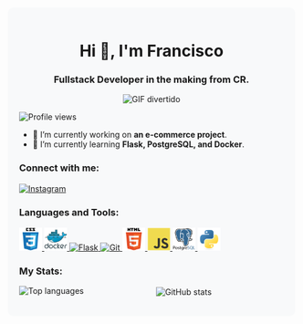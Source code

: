 <div style="background-color: #f8f9fa; padding: 20px; border-radius: 10px;">

<h1 align="center">Hi 👋, I'm Francisco</h1>
<h3 align="center">Fullstack Developer in the making from CR.</h3>

<p align="center">
  <img src="https://i.giphy.com/media/v1.Y2lkPTc5MGI3NjExZXZtNmhiMmo4cDgxMXRodzVieXBsaW8zamp0NTRwYTg3YnF6dHFubSZlcD12MV9pbnRlcm5hbF9naWZfYnlfaWQmY3Q9Zw/JqmupuTVZYaQX5s094/giphy.gif" alt="GIF divertido" width="400"/>
</p>

<p align="left"> 
  <img src="https://komarev.com/ghpvc/?username=frank99cr&label=Profile%20views&color=0e75b6&style=flat" alt="Profile views" />
</p>

- 🔭 I’m currently working on **an e-commerce project**.
- 🌱 I’m currently learning **Flask, PostgreSQL, and Docker**.

<h3 align="left">Connect with me:</h3>
<p align="left">
  <a href="https://instagram.com/its_frankcr" target="_blank">
    <img align="center" src="https://raw.githubusercontent.com/rahuldkjain/github-profile-readme-generator/master/src/images/icons/Social/instagram.svg" alt="Instagram" height="30" width="40" />
  </a>
</p>

<h3 align="left">Languages and Tools:</h3>
<p align="left"> 
  <a href="https://www.w3schools.com/css/" target="_blank" rel="noreferrer"> 
    <img src="https://raw.githubusercontent.com/devicons/devicon/master/icons/css3/css3-original-wordmark.svg" alt="CSS3" width="40" height="40"/> 
  </a> 
  <a href="https://www.docker.com/" target="_blank" rel="noreferrer"> 
    <img src="https://raw.githubusercontent.com/devicons/devicon/master/icons/docker/docker-original-wordmark.svg" alt="Docker" width="40" height="40"/> 
  </a> 
  <a href="https://flask.palletsprojects.com/" target="_blank" rel="noreferrer"> 
    <img src="https://www.vectorlogo.zone/logos/pocoo_flask/pocoo_flask-icon.svg" alt="Flask" width="40" height="40"/> 
  </a> 
  <a href="https://git-scm.com/" target="_blank" rel="noreferrer"> 
    <img src="https://www.vectorlogo.zone/logos/git-scm/git-scm-icon.svg" alt="Git" width="40" height="40"/> 
  </a> 
  <a href="https://www.w3.org/html/" target="_blank" rel="noreferrer"> 
    <img src="https://raw.githubusercontent.com/devicons/devicon/master/icons/html5/html5-original-wordmark.svg" alt="HTML5" width="40" height="40"/> 
  </a> 
  <a href="https://developer.mozilla.org/en-US/docs/Web/JavaScript" target="_blank" rel="noreferrer"> 
    <img src="https://raw.githubusercontent.com/devicons/devicon/master/icons/javascript/javascript-original.svg" alt="JavaScript" width="40" height="40"/> 
  </a> 
  <a href="https://www.postgresql.org" target="_blank" rel="noreferrer"> 
    <img src="https://raw.githubusercontent.com/devicons/devicon/master/icons/postgresql/postgresql-original-wordmark.svg" alt="PostgreSQL" width="40" height="40"/> 
  </a> 
  <a href="https://www.python.org" target="_blank" rel="noreferrer"> 
    <img src="https://raw.githubusercontent.com/devicons/devicon/master/icons/python/python-original.svg" alt="Python" width="40" height="40"/> 
  </a> 
</p>

<h3 align="left">My Stats:</h3>
<p align="center">
  <img align="left" src="https://github-readme-stats.vercel.app/api/top-langs?username=frank99cr&show_icons=true&locale=en&layout=compact" alt="Top languages" />
  <img align="center" src="https://github-readme-stats.vercel.app/api?username=anuraghazra&show_icons=true&theme=radical" alt="GitHub stats" />
</p>

</div>
